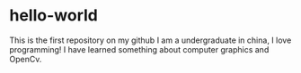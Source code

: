 # hello-world
This is the first repository on my github
I am a undergraduate in china, I love programming!
I have learned something about computer graphics and OpenCv.
